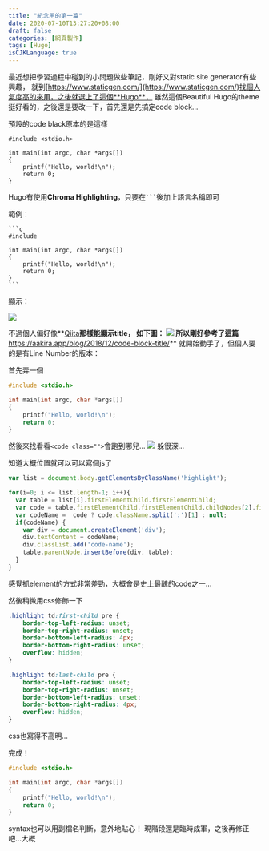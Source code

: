 ```yaml
---
title: "紀念用的第一篇"
date: 2020-07-10T13:27:20+08:00
draft: false
categories: [網頁製作]
tags: [Hugo]
isCJKLanguage: true
---
```

最近想把學習過程中碰到的小問題做些筆記，剛好又對static site generator有些興趣， 
就到[https://www.staticgen.com/](https://www.staticgen.com/)找個人氣度高的來用，之後就選上了這個**Hugo**，
雖然這個Beautiful Hugo的theme挺好看的，之後還是要改一下，首先還是先搞定code block…
<!--more-->

預設的code black原本的是這樣
```
#include <stdio.h>

int main(int argc, char *args[])
{
    printf("Hello, world!\n");
    return 0;
}
```
Hugo有使用**Chroma Highlighting**，只要在<code>```</code>後加上語言名稱即可
  
範例：
<pre>
<code>```c
#include <stdio.h>

int main(int argc, char *args[])
{
    printf("Hello, world!\n");
    return 0;
}
```</code>
</pre>
顯示：

![](block-1.PNG)

  
不過個人偏好像**<a href="https://qiita.com/">Qiita</a>**那樣能顯示title，
如下圖：
![](qiita-block.PNG)
所以剛好參考了這篇**<a href="https://aakira.app/blog/2018/12/code-block-title/">https://aakira.app/blog/2018/12/code-block-title/</a>**
就開始動手了，但個人要的是有Line Number的版本：
  
首先弄一個
```c {linenos=table ,linenostart=1}
#include <stdio.h>

int main(int argc, char *args[])
{
    printf("Hello, world!\n");
    return 0;
}
```

然後來找看看`<code class="">`會跑到哪兒…
![](inspector.PNG)
躲很深…
  
知道大概位置就可以可以寫個js了
```js {linenos=table ,linenostart=1}
var list = document.body.getElementsByClassName('highlight');

for(i=0; i <= list.length-1; i++){
  var table = list[i].firstElementChild.firstElementChild;
  var code = table.firstElementChild.firstElementChild.childNodes[2].firstElementChild.firstElementChild;
  var codeName =  code ? code.className.split(':')[1] : null;
  if(codeName) {
    var div = document.createElement('div');
    div.textContent = codeName;
    div.classList.add('code-name');
    table.parentNode.insertBefore(div, table);
  }
}

```
感覺抓element的方式非常差勁，大概會是史上最醜的code之一…
  
然後稍微用css修飾一下
```css
.highlight td:first-child pre {
	border-top-left-radius: unset;
	border-top-right-radius: unset;
	border-bottom-left-radius: 4px;
	border-bottom-right-radius: unset;
	overflow: hidden;
}

.highlight td:last-child pre {
	border-top-left-radius: unset;
	border-top-right-radius: unset;
	border-bottom-left-radius: unset;
	border-bottom-right-radius: 4px;
	overflow: hidden;
}
```
css也寫得不高明…
  
完成！
```:Hello.c {linenos=table ,linenostart=1}
#include <stdio.h>

int main(int argc, char *args[])
{
    printf("Hello, world!\n");
    return 0;
}
```
  
syntax也可以用副檔名判斷，意外地貼心！
現階段還是臨時成軍，之後再修正吧…大概